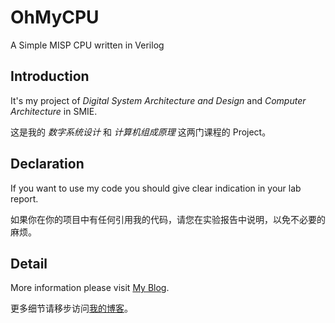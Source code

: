 # OhMyCPU
A Simple MISP CPU written in Verilog

## Introduction
It's my project of *Digital System Architecture and Design* and *Computer Architecture* in SMIE.

这是我的 *数字系统设计* 和 *计算机组成原理* 这两门课程的 Project。

## Declaration
If you want to use my code you should give clear indication in your lab report.

如果你在你的项目中有任何引用我的代码，请您在实验报告中说明，以免不必要的麻烦。

## Detail
More information please visit [My Blog](https://t.32ph.com/technology-diary/five-stage-misp-cpu-verilog-design-with-hazard-handle/).

更多细节请移步访问[我的博客](https://t.32ph.com/technology-diary/five-stage-misp-cpu-verilog-design-with-hazard-handle/)。
